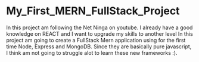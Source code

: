 # My_First_MERN_FullStack_Project
In this project am following the Net Ninga on youtube.
I already have a good knowledge on REACT and I want to upgrade my skills to another level
In this project am going to create a FullStack Mern application using for the first time Node, Express and MongoDB.
Since they are basically pure javascript, I think am not going to struggle alot to learn these new frameworks :).
